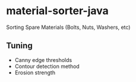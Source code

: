 # material-sorter-java

Sorting Spare Materials (Bolts, Nuts, Washers, etc)

## Tuning

- Canny edge thresholds
- Contour detection method
- Erosion strength
